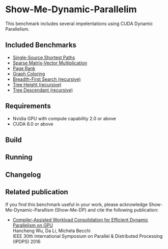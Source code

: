 Show-Me-Dynamic-Parallelim
==========================
This benchmark includes several impelentations using CUDA Dynamic Parallelism.

Included Benchmarks
-------------------
* [Single-Source Shortest Paths](http://)
* [Sparse Matrix-Vector Multiplication](http://)
* [Page Rank](http://)
* [Graph Coloring](http://)
* [Breadth-First Search (recursive)](http://)
* [Tree Height (recursive)](http://)
* [Tree Descendant (recursive)](http://)

Requirements
------------
* Nvidia GPU with compute capability 2.0 or above
* CUDA 6.0 or above

Build
-----

Running
-------


Changelog
---------

Related publication
-------------------
If you find this benchmark useful in your work, please acknowledge Show-Me-Dynamic-Parallism (Show-Me-DP) and cite the following publication:

* [Compiler-Assisted Workload Consolidation for Efficient Dynamic Parallelism on GPU](http://www.danielbit.com)  
Hancheng Wu, Da Li, Michela Becchi  
IEEE 30th International Symposium on Parallel & Distributed Processing (IPDPS) 2016  
